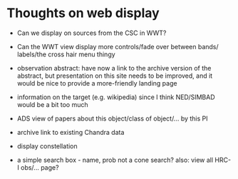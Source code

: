 # Thoughts on web display

 - Can we display on sources from the CSC in WWT?

 - Can the WWT view display more controls/fade over between bands/
   labels/the cross hair menu thingy

 - observation abstract: have now a link to the archive version of
   the abstract, but presentation on this site needs to be
   improved, and it would be nice to provide a more-friendly
   landing page

 - information on the target (e.g. wikipedia) since I think
   NED/SIMBAD would be a bit too much

 - ADS view of papers about this object/class of object/...
   by this PI

 - archive link to existing Chandra data

 - display constellation

 - a simple search box - name, prob not a cone search?
   also: view all HRC-I obs/... page?

